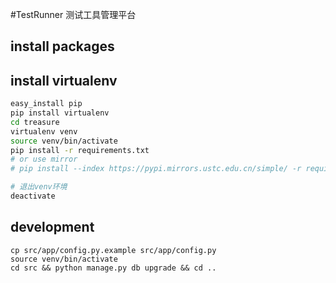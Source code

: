 #TestRunner 测试工具管理平台


## install packages

## install virtualenv

```bash
easy_install pip
pip install virtualenv
cd treasure
virtualenv venv
source venv/bin/activate
pip install -r requirements.txt
# or use mirror
# pip install --index https://pypi.mirrors.ustc.edu.cn/simple/ -r requirements.txt

# 退出venv环境
deactivate
```


## development

```
cp src/app/config.py.example src/app/config.py
source venv/bin/activate
cd src && python manage.py db upgrade && cd ..
```